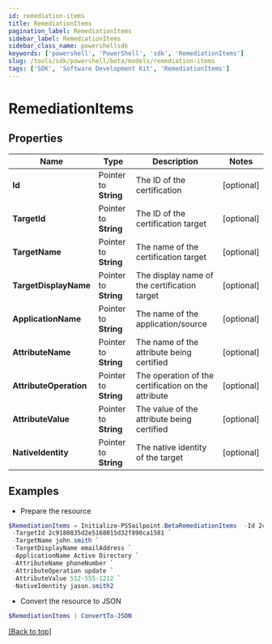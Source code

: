 ```yaml
---
id: remediation-items
title: RemediationItems
pagination_label: RemediationItems
sidebar_label: RemediationItems
sidebar_class_name: powershellsdk
keywords: ['powershell', 'PowerShell', 'sdk', 'RemediationItems'] 
slug: /tools/sdk/powershell/beta/models/remediation-items
tags: ['SDK', 'Software Development Kit', 'RemediationItems']
---
```



# RemediationItems

## Properties

Name | Type | Description | Notes
------------ | ------------- | ------------- | -------------
**Id** |  Pointer to **String** | The ID of the certification | [optional] 
**TargetId** |  Pointer to **String** | The ID of the certification target | [optional] 
**TargetName** |  Pointer to **String** | The name of the certification target | [optional] 
**TargetDisplayName** |  Pointer to **String** | The display name of the certification target | [optional] 
**ApplicationName** |  Pointer to **String** | The name of the application/source | [optional] 
**AttributeName** |  Pointer to **String** | The name of the attribute being certified | [optional] 
**AttributeOperation** |  Pointer to **String** | The operation of the certification on the attribute | [optional] 
**AttributeValue** |  Pointer to **String** | The value of the attribute being certified | [optional] 
**NativeIdentity** |  Pointer to **String** | The native identity of the target | [optional] 

## Examples

- Prepare the resource
```powershell
$RemediationItems = Initialize-PSSailpoint.BetaRemediationItems  -Id 2c9180835d2e5168015d32f890ca1581 `
 -TargetId 2c9180835d2e5168015d32f890ca1581 `
 -TargetName john.smith `
 -TargetDisplayName emailAddress `
 -ApplicationName Active Directory `
 -AttributeName phoneNumber `
 -AttributeOperation update `
 -AttributeValue 512-555-1212 `
 -NativeIdentity jason.smith2
```

- Convert the resource to JSON
```powershell
$RemediationItems | ConvertTo-JSON
```


[[Back to top]](#) 

